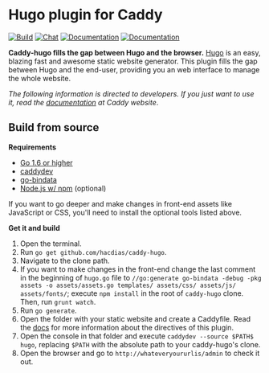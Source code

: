# Hugo plugin for Caddy

[![Build](https://img.shields.io/travis/hacdias/caddy-hugo.svg?style=flat-square)](https://travis-ci.org/hacdias/caddy-hugo)
[![Chat](https://img.shields.io/badge/chat-gitter-yellow.svg?style=flat-square)](https://gitter.im/hacdias/caddy-hugo)
[![Documentation](https://img.shields.io/badge/caddy-doc-F06292.svg?style=flat-square)](https://caddyserver.com/docs/hugo)
[![Documentation](https://img.shields.io/badge/godoc-reference-blue.svg?style=flat-square)](http://godoc.org/github.com/hacdias/caddy-hugo)

**Caddy-hugo fills the gap between Hugo and the browser.** [Hugo](http://gohugo.io/) is an easy, blazing fast and awesome static website generator. This plugin fills the gap between Hugo and the end-user, providing you an web interface to manage the whole website.

*The following information is directed to developers. If you just want to use it, read the [documentation](https://caddyserver.com/docs/hugo) at Caddy website*.

## Build from source

**Requirements**

+ [Go 1.6 or higher][1]
+ [caddydev][2]
+ [go-bindata][3]
+ [Node.js w/ npm][4] (optional)


If you want to go deeper and make changes in front-end assets like JavaScript or CSS, you'll need to install the optional tools listed above.

**Get it and build**

1. Open the terminal.
2. Run ```go get github.com/hacdias/caddy-hugo```.
3. Navigate to the clone path.
4. If you want to make changes in the front-end change the last comment in the beginning of ```hugo.go``` file to ```//go:generate go-bindata -debug -pkg assets -o assets/assets.go templates/ assets/css/ assets/js/ assets/fonts/```; execute ```npm install``` in the root of ```caddy-hugo``` clone. Then, run ```grunt watch```.
5. Run ```go generate```.
6. Open the folder with your static website and create a Caddyfile. Read the [docs](http://caddyserver.com/docs/hugo) for more information about the directives of this plugin.
7. Open the console in that folder and execute ```caddydev --source $PATH$ hugo```, replacing ```$PATH``` with the absolute path to your caddy-hugo's clone.
8. Open the browser and go to ```http://whateveryoururlis/admin``` to check it out.

[1]: https://golang.org/dl/
[2]: https://github.com/caddyserver/caddydev
[3]: https://github.com/jteeuwen/go-bindata
[4]: https://nodejs.org
